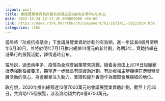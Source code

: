 ```yaml
---
layout: post
title: 會議展覽業資助計劃有效期延長6個月至明年6月30日
date: 2022-10-24 12:17:45.000000000 +08:00
link: https://news.rthk.hk/rthk/ch/component/k2/1672411-20221024.htm
categories: rthk
---
```


當局將「防疫抗疫基金」下會議展覽業資助計劃的有效期，進一步延長6個月至明年6月30日，並將於明年7月1日推出總值14億元的新計劃，為期3年，資助持續在港舉行的展覽活動，詳情適時公布。

當局說，過去兩年多，疫情為全球會展業帶來挑戰。隨着香港由上月26日起撤銷抵港強制檢疫要求，期望進一步延長有關資助計劃，有助增強主辦機構在港舉辦會展活動的信心，為會展業注入動力，鞏固和提升香港作為國際會展樞紐的地位。

政府說，2020年推出總額達10億7000萬元的會議展覽業資助計劃，截至上月30日，共資助175個展覽，涉及資助額共約4億6700萬元。
